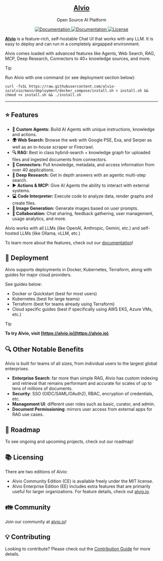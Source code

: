 <a name="readme-top"></a>

<h2 align="center">
    <a href="https://alvio.io/">Alvio</a>
</h2>

<p align="center">Open Source AI Platform</p>

<p align="center">
    <a href="https://alvio.io/" target="_blank">
        <img src="https://img.shields.io/badge/docs-view-blue" alt="Documentation">
    </a>
    <a href="https://alvio.io/" target="_blank">
        <img src="https://img.shields.io/website?url=https://alvio.io&up_message=visit&up_color=blue" alt="Documentation">
    </a>
    <a href="https://github.com/alvio-io/alvio/blob/main/LICENSE" target="_blank">
        <img src="https://img.shields.io/static/v1?label=license&message=MIT&color=blue" alt="License">
    </a>
</p>



**[Alvio](https://alvio.io/)** is a feature-rich, self-hostable Chat UI that works with any LLM. It is easy to deploy and can run in a completely airgapped environment.

Alvio comes loaded with advanced features like Agents, Web Search, RAG, MCP, Deep Research, Connectors to 40+ knowledge sources, and more.

> [!TIP]
> Run Alvio with one command (or see deployment section below):
> ```
> curl -fsSL https://raw.githubusercontent.com/alvio-io/alvio/main/deployment/docker_compose/install.sh > install.sh && chmod +x install.sh && ./install.sh
> ```

****



## ⭐ Features
- **🤖 Custom Agents:** Build AI Agents with unique instructions, knowledge and actions.
- **🌍 Web Search:** Browse the web with Google PSE, Exa, and Serper as well as an in-house scraper or Firecrawl.
- **🔍 RAG:** Best in class hybrid-search + knowledge graph for uploaded files and ingested documents from connectors. 
- **🔄 Connectors:** Pull knowledge, metadata, and access information from over 40 applications.
- **🔬 Deep Research:** Get in depth answers with an agentic multi-step search.
- **▶️ Actions & MCP:** Give AI Agents the ability to interact with external systems.
- **💻 Code Interpreter:** Execute code to analyze data, render graphs and create files.
- **🎨 Image Generation:** Generate images based on user prompts.
- **👥 Collaboration:** Chat sharing, feedback gathering, user management, usage analytics, and more.

Alvio works with all LLMs (like OpenAI, Anthropic, Gemini, etc.) and self-hosted LLMs (like Ollama, vLLM, etc.)

To learn more about the features, check out our [documentation](https://alvio.io)!



## 🚀 Deployment
Alvio supports deployments in Docker, Kubernetes, Terraform, along with guides for major cloud providers.

See guides below:
- Docker or Quickstart (best for most users)
- Kubernetes (best for large teams)
- Terraform (best for teams already using Terraform)
- Cloud specific guides (best if specifically using AWS EKS, Azure VMs, etc.)

> [!TIP]  
> **To try Alvio, visit [https://alvio.io](https://alvio.io)**.



## 🔍 Other Notable Benefits
Alvio is built for teams of all sizes, from individual users to the largest global enterprises.

- **Enterprise Search**: far more than simple RAG, Alvio has custom indexing and retrieval that remains performant and accurate for scales of up to tens of millions of documents.
- **Security**: SSO (OIDC/SAML/OAuth2), RBAC, encryption of credentials, etc.
- **Management UI**: different user roles such as basic, curator, and admin.
- **Document Permissioning**: mirrors user access from external apps for RAG use cases.



## 🚧 Roadmap
To see ongoing and upcoming projects, check out our roadmap!



## 📚 Licensing
There are two editions of Alvio:

- Alvio Community Edition (CE) is available freely under the MIT license.
- Alvio Enterprise Edition (EE) includes extra features that are primarily useful for larger organizations.
For feature details, check out [alvio.io](https://alvio.io).



## 👪 Community
Join our community at [alvio.io](https://alvio.io)!



## 💡 Contributing
Looking to contribute? Please check out the [Contribution Guide](CONTRIBUTING.md) for more details.
